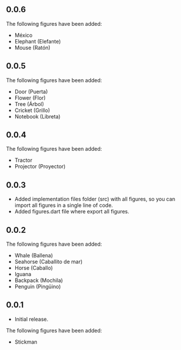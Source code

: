 ## 0.0.6

The following figures have been added:

* México
* Elephant (Elefante)
* Mouse (Ratón)

## 0.0.5

The following figures have been added:

* Door (Puerta)
* Flower (Flor)
* Tree (Árbol)
* Cricket (Grillo)
* Notebook (Libreta)

## 0.0.4

The following figures have been added:

* Tractor
* Projector (Proyector)

## 0.0.3

* Added implementation files folder (src) with all figures, so you can import all figures in a single line of code.
* Added figures.dart file where export all figures.

## 0.0.2

The following figures have been added:

* Whale (Ballena)
* Seahorse (Caballito de mar)
* Horse (Caballo)
* Iguana
* Backpack (Mochila)
* Penguin (Pingüino)

## 0.0.1

* Initial release.

The following figures have been added:

* Stickman